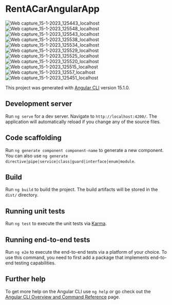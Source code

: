 # RentACarAngularApp

![Web capture_15-1-2023_125443_localhost](https://user-images.githubusercontent.com/100571535/212536757-d980f45a-cf34-4b40-80de-416a26de203e.jpeg)
![Web capture_15-1-2023_125548_localhost](https://user-images.githubusercontent.com/100571535/212536774-9859c6cf-1de3-4818-9bfb-0ee21dcc3e6d.jpeg)
![Web capture_15-1-2023_125543_localhost](https://user-images.githubusercontent.com/100571535/212536776-e8776657-3455-4dc5-8946-11cf98a24910.jpeg)
![Web capture_15-1-2023_125538_localhost](https://user-images.githubusercontent.com/100571535/212536779-40e9c36d-7630-47ad-8478-c6b24509c6d1.jpeg)
![Web capture_15-1-2023_125534_localhost](https://user-images.githubusercontent.com/100571535/212536780-a300e341-1a86-4437-a0a2-996e78ed9b0f.jpeg)
![Web capture_15-1-2023_125529_localhost](https://user-images.githubusercontent.com/100571535/212536782-b1f55892-33c3-42a0-a0b1-5e0f2e01f346.jpeg)
![Web capture_15-1-2023_125525_localhost](https://user-images.githubusercontent.com/100571535/212536784-38c93669-604e-4b2d-8915-ad53060cb373.jpeg)
![Web capture_15-1-2023_125520_localhost](https://user-images.githubusercontent.com/100571535/212536785-700e8fa1-2b1b-4a11-845f-e88f120b0485.jpeg)
![Web capture_15-1-2023_125515_localhost](https://user-images.githubusercontent.com/100571535/212536786-7cde6635-e337-4447-a434-0c6106252fc6.jpeg)
![Web capture_15-1-2023_12557_localhost](https://user-images.githubusercontent.com/100571535/212536788-b431fc27-ff2b-47e7-aedd-07be6ed4e181.jpeg)
![Web capture_15-1-2023_125451_localhost](https://user-images.githubusercontent.com/100571535/212536789-58847b18-af70-4356-bb03-e8ac63c61d45.jpeg)

This project was generated with [Angular CLI](https://github.com/angular/angular-cli) version 15.1.0.

## Development server

Run `ng serve` for a dev server. Navigate to `http://localhost:4200/`. The application will automatically reload if you change any of the source files.

## Code scaffolding

Run `ng generate component component-name` to generate a new component. You can also use `ng generate directive|pipe|service|class|guard|interface|enum|module`.

## Build

Run `ng build` to build the project. The build artifacts will be stored in the `dist/` directory.

## Running unit tests

Run `ng test` to execute the unit tests via [Karma](https://karma-runner.github.io).

## Running end-to-end tests

Run `ng e2e` to execute the end-to-end tests via a platform of your choice. To use this command, you need to first add a package that implements end-to-end testing capabilities.

## Further help

To get more help on the Angular CLI use `ng help` or go check out the [Angular CLI Overview and Command Reference](https://angular.io/cli) page.

